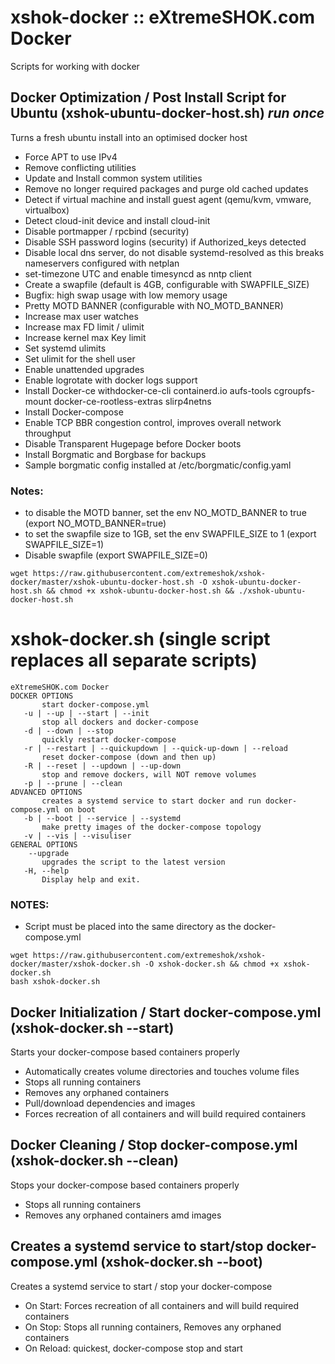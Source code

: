 # xshok-docker :: eXtremeSHOK.com Docker

Scripts for working with docker

## Docker Optimization / Post Install Script for Ubuntu (xshok-ubuntu-docker-host.sh) *run once*
Turns a fresh ubuntu install into an optimised docker host
* Force APT to use IPv4
* Remove conflicting utilities
* Update and Install common system utilities
* Remove no longer required packages and purge old cached updates
* Detect if virtual machine and install guest agent (qemu/kvm, vmware, virtualbox)
* Detect cloud-init device and install cloud-init
* Disable portmapper / rpcbind (security)
* Disable SSH password logins (security) if Authorized_keys detected
* Disable local dns server, do not disable systemd-resolved as this breaks nameservers configured with netplan
* set-timezone UTC and enable timesyncd as nntp client
* Create a swapfile (default is 4GB, configurable with SWAPFILE_SIZE)
* Bugfix: high swap usage with low memory usage
* Pretty MOTD BANNER (configurable with NO_MOTD_BANNER)
* Increase max user watches
* Increase max FD limit / ulimit
* Increase kernel max Key limit
* Set systemd ulimits
* Set ulimit for the shell user
* Enable unattended upgrades
* Enable logrotate with docker logs support
* Install Docker-ce withdocker-ce-cli containerd.io aufs-tools cgroupfs-mount docker-ce-rootless-extras slirp4netns
* Install Docker-compose
* Enable TCP BBR congestion control, improves overall network throughput
* Disable Transparent Hugepage before Docker boots
* Install Borgmatic and Borgbase for backups
* Sample borgmatic config installed at /etc/borgmatic/config.yaml

### Notes:
* to disable the MOTD banner, set the env NO_MOTD_BANNER to true (export NO_MOTD_BANNER=true)
* to set the swapfile size to 1GB, set the env SWAPFILE_SIZE to 1 (export SWAPFILE_SIZE=1)
* Disable swapfile (export SWAPFILE_SIZE=0)
```
wget https://raw.githubusercontent.com/extremeshok/xshok-docker/master/xshok-ubuntu-docker-host.sh -O xshok-ubuntu-docker-host.sh && chmod +x xshok-ubuntu-docker-host.sh && ./xshok-ubuntu-docker-host.sh
```

# xshok-docker.sh  (single script replaces all separate scripts)
```
eXtremeSHOK.com Docker
DOCKER OPTIONS
       start docker-compose.yml
   -u | --up | --start | --init
       stop all dockers and docker-compose
   -d | --down | --stop
       quickly restart docker-compose
   -r | --restart | --quickupdown | --quick-up-down | --reload
       reset docker-compose (down and then up)
   -R | --reset | --updown | --up-down
       stop and remove dockers, will NOT remove volumes
   -p | --prune | --clean
ADVANCED OPTIONS
       creates a systemd service to start docker and run docker-compose.yml on boot
   -b | --boot | --service | --systemd
       make pretty images of the docker-compose topology
   -v | --vis | --visuliser
GENERAL OPTIONS
    --upgrade
       upgrades the script to the latest version
   -H, --help
       Display help and exit.
```
### NOTES:
*  Script must be placed into the same directory as the docker-compose.yml
```
wget https://raw.githubusercontent.com/extremeshok/xshok-docker/master/xshok-docker.sh -O xshok-docker.sh && chmod +x xshok-docker.sh
bash xshok-docker.sh
```
## Docker Initialization / Start docker-compose.yml (xshok-docker.sh --start)
Starts your docker-compose based containers properly
* Automatically creates volume directories and touches volume files
* Stops all running containers
* Removes any orphaned containers
* Pull/download dependencies and images
* Forces recreation of all containers and will build required containers

## Docker Cleaning / Stop docker-compose.yml (xshok-docker.sh --clean)
Stops your docker-compose based containers properly
* Stops all running containers
* Removes any orphaned containers amd images

## Creates a systemd service to start/stop docker-compose.yml  (xshok-docker.sh --boot)
Creates a systemd service to start / stop your docker-compose
* On Start: Forces recreation of all containers and will build required containers
* On Stop: Stops all running containers, Removes any orphaned containers
* On Reload: quickest, docker-compose stop and start
